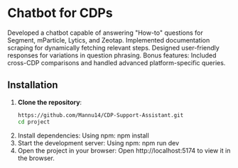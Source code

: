 # Chatbot for CDPs

Developed a chatbot capable of answering "How-to" questions for Segment, mParticle, Lytics,
and Zeotap. Implemented documentation scraping for dynamically fetching relevant steps.
Designed user-friendly responses for variations in question phrasing.
Bonus features: Included cross-CDP comparisons and handled advanced platform-specific queries.

## Installation

1. **Clone the repository**:
   ```sh
   https://github.com/Mannu14/CDP-Support-Assistant.git
   cd project
2. Install dependencies: Using npm:
   npm install
3. Start the development server: Using npm:
   npm run dev
4. Open the project in your browser:
   Open http://localhost:5174 to view it in the browser.
